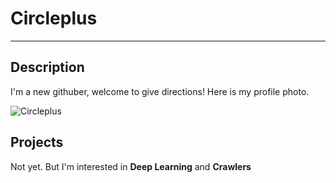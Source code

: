 # Circleplus
---

## Description
I'm a new githuber, welcome to give directions!
Here is my profile photo.  

![Circleplus](https://avatars.githubusercontent.com/u/81300841?s=60&v=4)

## Projects
Not yet.
But I'm interested in **Deep Learning** and **Crawlers**
